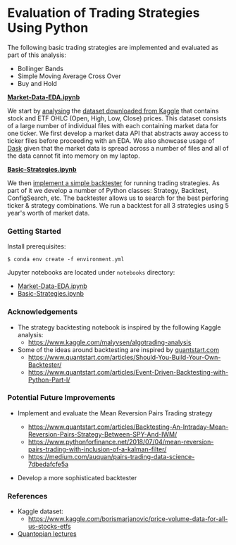 # Evaluation of Trading Strategies Using Python

The following basic trading strategies are implemented and evaluated as part of this analysis:

* Bollinger Bands
* Simple Moving Average Cross Over
* Buy and Hold

**[Market-Data-EDA.ipynb](notebooks/Market-Data-EDA.ipynb)**

We start by [analysing](notebooks/Market-Data-EDA.ipynb) the [dataset downloaded from Kaggle](https://www.kaggle.com/borismarjanovic/price-volume-data-for-all-us-stocks-etfs) that contains stock and ETF OHLC (Open, High, Low, Close) prices. This dataset consists of a large number of individual files with each containing market data for one ticker. We first develop a market data API that abstracts away access to ticker files before proceeding with an EDA. We also showcase usage of [Dask](https://dask.org/) given that the market data is spread across a number of files and all of the data cannot fit into memory on my laptop.

**[Basic-Strategies.ipynb](notebooks/Basic-Strategies.ipynb)**

We then [implement a simple backtester](notebooks/Basic-Strategies.ipynb) for running trading strategies. As part of it we develop a number of Python classes: Strategy, Backtest, ConfigSearch, etc. The backtester allows us to search for the best perforing ticker & strategy combinations. We run a backtest for all 3 strategies using 5 year's worth of market data.

### Getting Started

Install prerequisites:
```
$ conda env create -f environment.yml 
```
Jupyter notebooks are located under ```notebooks``` directory:

* [Market-Data-EDA.ipynb](notebooks/Market-Data-EDA.ipynb)
* [Basic-Strategies.ipynb](notebooks/Basic-Strategies.ipynb)

### Acknowledgements

* The strategy backtesting notebook is inspired by the following Kaggle analysis:
  - https://www.kaggle.com/malyvsen/algotrading-analysis
* Some of the ideas around backtesting are inspired by [quantstart.com](https://www.quantstart.com/)
  - https://www.quantstart.com/articles/Should-You-Build-Your-Own-Backtester/
  - https://www.quantstart.com/articles/Event-Driven-Backtesting-with-Python-Part-I/

### Potential Future Improvements

* Implement and evaluate the Mean Reversion Pairs Trading strategy
  - https://www.quantstart.com/articles/Backtesting-An-Intraday-Mean-Reversion-Pairs-Strategy-Between-SPY-And-IWM/
  - https://www.pythonforfinance.net/2018/07/04/mean-reversion-pairs-trading-with-inclusion-of-a-kalman-filter/
  - https://medium.com/auquan/pairs-trading-data-science-7dbedafcfe5a
  
* Develop a more sophisticated backtester

### References

* Kaggle dataset:
  * https://www.kaggle.com/borismarjanovic/price-volume-data-for-all-us-stocks-etfs
* [Quantopian lectures](https://www.quantopian.com/lectures)
